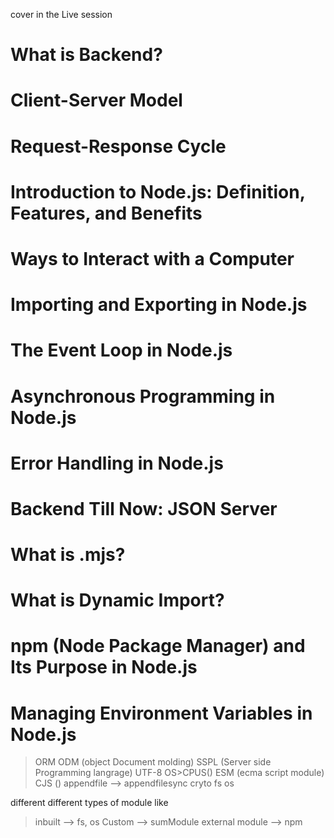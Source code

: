 cover in the Live session
# What is Backend?
# Client-Server Model
# Request-Response Cycle
# Introduction to Node.js: Definition, Features, and Benefits
# Ways to Interact with a Computer
# Importing and Exporting in Node.js
# The Event Loop in Node.js
# Asynchronous Programming in Node.js
# Error Handling in Node.js
# Backend Till Now: JSON Server
# What is .mjs?
# What is Dynamic Import?
# npm (Node Package Manager) and Its Purpose in Node.js
# Managing Environment Variables in Node.js

> ORM
> ODM   (object Document molding)
> SSPL  (Server side Programming langrage)
> UTF-8
> OS>CPUS()
> ESM (ecma script module)
> CJS ()
> appendfile --> appendfilesync
> cryto
> fs
> os

different different types of module like 
> inbuilt --> fs, os
> Custom --> sumModule
> external module --> npm


